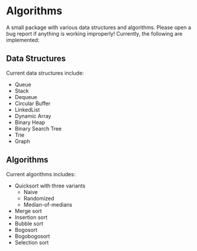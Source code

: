 Algorithms
==========
A small package with various data structures and algorithms. Please open a bug
report if anything is working improperly! Currently, the following are
implemented:

Data Structures
---------------
Current data structures include:
+   Queue
+   Stack
+   Dequeue
+   Circular Buffer
+   LinkedList
+   Dynamic Array
+   Binary Heap
+   Binary Search Tree
+   Trie
+   Graph

Algorithms
----------
Current algorithms includes:
+   Quicksort with three variants
    +   Naive
    +   Randomized
    +   Median-of-medians
+   Merge sort
+   Insertion sort
+   Bubble sort
+   Bogosort
+   Bogobogosort
+   Selection sort
